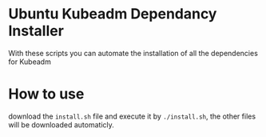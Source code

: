 # Ubuntu Kubeadm Dependancy Installer
With these scripts you can automate the installation of all the dependencies for Kubeadm

# How to use
download the `install.sh` file and execute it by `./install.sh`, the other files will be downloaded automaticly.
